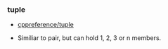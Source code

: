 <!-- SPDX-License-Identifier: BSD-3-Clause -->

### tuple
* [cppreference/tuple](https://en.cppreference.com/w/cpp/utility/tuple)

* Similiar to pair, but can hold 1, 2, 3 or n members.
